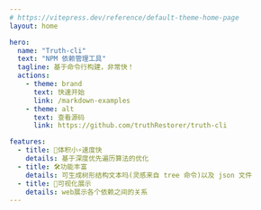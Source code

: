 ```yaml
---
# https://vitepress.dev/reference/default-theme-home-page
layout: home

hero:
  name: "Truth-cli"
  text: "NPM 依赖管理工具"
  tagline: 基于命令行构建，非常快！
  actions:
    - theme: brand
      text: 快速开始
      link: /markdown-examples
    - theme: alt
      text: 查看源码
      link: https://github.com/truthRestorer/truth-cli

features:
  - title: 🤯体积小⚡️速度快
    details: 基于深度优先遍历算法的优化
  - title: 🛠️功能丰富
    details: 可生成树形结构文本吗(灵感来自 tree 命令)以及 json 文件
  - title: 📱可视化展示
    details: web展示各个依赖之间的关系
---
```


